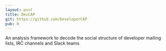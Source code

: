 ```yaml
---
layout: post
title: DevCAP
git: https://github.com/DeveloperCAP
pub: 0
---
```


An analysis framework to decode the social structure of developer mailing lists, IRC channels and Slack teams